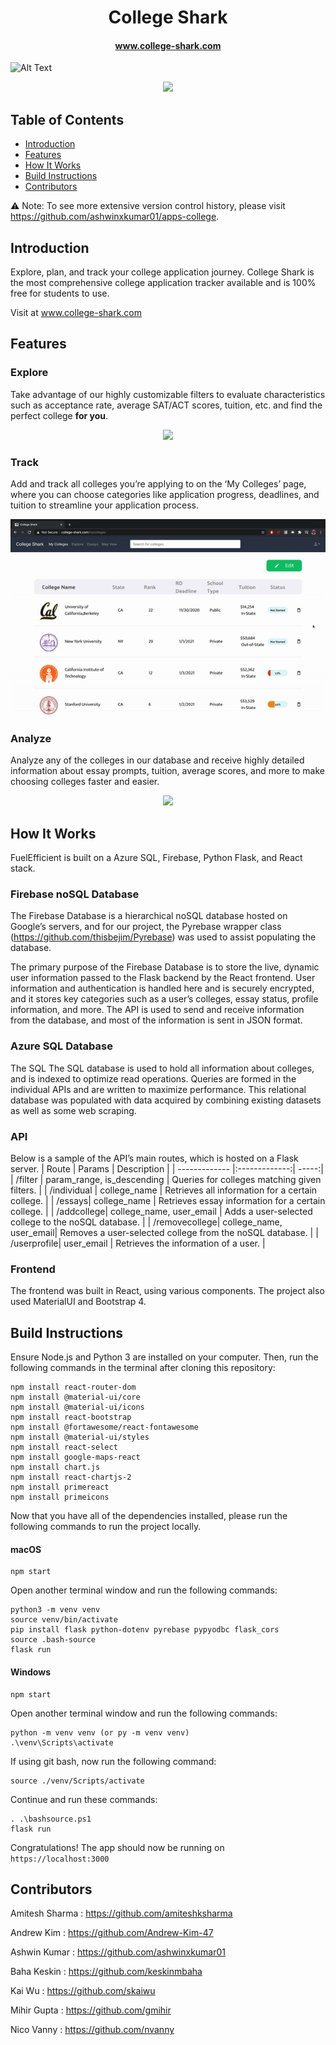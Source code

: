 # <h1 align="center">College Shark</h1>
#### <p align="center">www.college-shark.com
![Alt Text](/src/gifs/homepage_gif.gif)</p>
<p align="center">
<img src=/src/gifs/homepage_gif.gif>
</p>

## Table of Contents

* [Introduction](https://github.com/gmihir/college-shark#Introduction)
* [Features](https://github.com/gmihir/college-shark#Features)
* [How It Works](https://github.com/gmihir/college-shark#HowItWorks)
* [Build Instructions](https://github.com/gmihir/college-shark#BuildInstructions)
* [Contributors](https://github.com/gmihir/college-shark#Contributors)

:warning: Note: To see more extensive version control history, please visit https://github.com/ashwinxkumar01/apps-college.

<a name="Introduction"></a>
## Introduction

Explore, plan, and track your college application journey. College Shark is the most comprehensive college application tracker available and is 100% free for students to use.

Visit at www.college-shark.com

<a name="Features"></a>
## Features

### Explore
Take advantage of our highly customizable filters to evaluate characteristics such as acceptance rate, average SAT/ACT scores, tuition, etc. and find the perfect college **for you**. 

<p align="center">
  <img src=/src/gifs/main_gif.gif>
</p>

### Track
Add and track all colleges you’re applying to on the ‘My Colleges’ page, where you can choose categories like application progress, deadlines, and tuition to streamline your application process.

<p align="center">
  <img src=/src/gifs/dashboard_gif.gif>
</p>

### Analyze
Analyze any of the colleges in our database and receive highly detailed information about essay prompts, tuition, average scores, and more to make choosing colleges faster and easier.
<p align="center">
  <img src=/src/gifs/individual_gif.gif>
</p>

<a name="HowItWorks"></a>
## How It Works

FuelEfficient is built on a Azure SQL, Firebase, Python Flask, and React stack. 

### Firebase noSQL Database

The Firebase Database is a hierarchical noSQL database hosted on Google’s servers, and for our project, the Pyrebase wrapper class (https://github.com/thisbejim/Pyrebase) was used to assist populating the database. 

The primary purpose of the Firebase Database is to store the live, dynamic user information passed to the Flask backend by the React frontend. User information and authentication is handled here and is securely encrypted, and it stores key categories such as a user’s colleges, essay status, profile information, and more. The API is used to send and receive information from the database, and most of the information is sent in JSON format.

### Azure SQL Database
The SQL The SQL database is used to hold all information about colleges, and is indexed to optimize read operations. Queries are formed in the individual APIs and are written to maximize performance. This relational database was populated with data acquired by combining existing datasets as well as some web scraping.
### API 
Below is a sample of the API’s main routes, which is hosted on a Flask server.
| Route        | Params         | Description  |
| ------------- |:-------------:| -----:|
| /filter      | param_range, is_descending | Queries for colleges matching given filters.  |
| /individual     | college_name      |   Retrieves all information for a certain college. |
| /essays| college_name      |    Retrieves essay information for a certain college. |
| /addcollege| college_name, user_email      |    Adds a user-selected college to the noSQL database. |
| /removecollege| college_name, user_email|    Removes a user-selected college from the noSQL database. |
| /userprofile| user_email      |    Retrieves the information of a user. |


### Frontend

The frontend was built in React, using various components. The project also used MaterialUI and Bootstrap 4.
<a name="BuildInstructions"></a>
## Build Instructions

Ensure Node.js and Python 3 are installed on your computer. Then, run the following commands in the terminal after cloning this repository:

```
npm install react-router-dom
npm install @material-ui/core
npm install @material-ui/icons
npm install react-bootstrap
npm install @fortawesome/react-fontawesome
npm install @material-ui/styles
npm install react-select
npm install google-maps-react
npm install chart.js
npm install react-chartjs-2
npm install primereact
npm install primeicons
```

Now that you have all of the dependencies installed, please run the following commands to run the project locally.

#### macOS
```
npm start
```
Open another terminal window and run the following commands:

```
python3 -m venv venv
source venv/bin/activate
pip install flask python-dotenv pyrebase pypyodbc flask_cors
source .bash-source
flask run
```

#### Windows
```
npm start
```

Open another terminal window and run the following commands:
```
python -m venv venv (or py -m venv venv)
.\venv\Scripts\activate
```
If using git bash, now run the following command: 

```
source ./venv/Scripts/activate
```

Continue and run these commands:
```
. .\bashsource.ps1
flask run
```
Congratulations! The app should now be running on ```https://localhost:3000```

<a name="Contributors"></a>
## Contributors

Amitesh Sharma : https://github.com/amiteshksharma

Andrew Kim : https://github.com/Andrew-Kim-47

Ashwin Kumar : https://github.com/ashwinxkumar01

Baha Keskin : https://github.com/keskinmbaha

Kai Wu : https://github.com/skaiwu

Mihir Gupta : https://github.com/gmihir

Nico Vanny : https://github.com/nvanny
